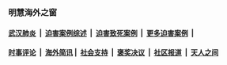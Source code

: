 
### 明慧海外之窗

####  [武汉肺炎](indexes/365.md?t=01180500) &nbsp;|&nbsp;  [迫害案例综述](indexes/328.md?t=01180500) &nbsp;|&nbsp; [迫害致死案例](indexes/277.md?t=01180500)  &nbsp;|&nbsp; [更多迫害案例](indexes/81.md?t=01180500)  &nbsp;|&nbsp; 
####  [时事评论](indexes/251.md?t=01180500) &nbsp;|&nbsp; [海外简讯](indexes/245.md?t=01180500)&nbsp;|&nbsp;  [社会支持](indexes/140.md?t=01180500) &nbsp;|&nbsp; [褒奖决议](indexes/282.md?t=01180500) &nbsp;|&nbsp; [社区报道](indexes/91.md?t=01180500)  &nbsp;|&nbsp; [天人之间](indexes/78.md?t=01180500) 


